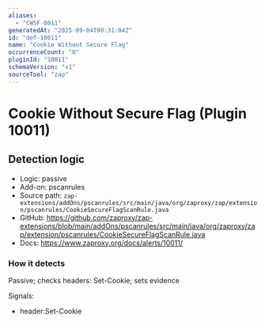 ```yaml
---
aliases:
  - "CWSF-0011"
generatedAt: "2025-09-04T00:31:04Z"
id: "def-10011"
name: "Cookie Without Secure Flag"
occurrenceCount: "0"
pluginId: "10011"
schemaVersion: "v1"
sourceTool: "zap"
---
```


# Cookie Without Secure Flag (Plugin 10011)

## Detection logic

- Logic: passive
- Add-on: pscanrules
- Source path: `zap-extensions/addOns/pscanrules/src/main/java/org/zaproxy/zap/extension/pscanrules/CookieSecureFlagScanRule.java`
- GitHub: https://github.com/zaproxy/zap-extensions/blob/main/addOns/pscanrules/src/main/java/org/zaproxy/zap/extension/pscanrules/CookieSecureFlagScanRule.java
- Docs: https://www.zaproxy.org/docs/alerts/10011/

### How it detects

Passive; checks headers: Set-Cookie; sets evidence

Signals:
- header:Set-Cookie

